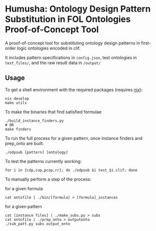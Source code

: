 # Humusha: Ontology Design Pattern Substitution in FOL Ontologies Proof-of-Concept Tool

A proof-of-concept tool for substituting ontology design patterns in first-order logic ontologies encoded in clif.

It includes pattern specifications in `config.json`, test ontologies in `test_files/`, and the raw result data in `/output/`

## Usage

To get a shell environment with the required packages (requires [nix](https://nixos.org/)):

    nix develop
    make utils

To make the binaries that find satisfied formulae

    ./build_instance_finders.py
    # OR
    make finders


To run the full process for a given pattern, once instance finders and prep_onto are built:

    ./odpsub [pattern] [ontology]

To test the patterns currently working:

    for i in {cdp,cop,pcop,rr}; do ./odpsub $i test_$i.clif; done

To manually perform a step of the process:

for a given formula

    cat ontofile | ./bin/[formula] > [formula]_instances

for a given pattern

    cat [instance files] | ./make_subs.py > subs
    cat ontofile | ./prep_onto > outputonto
    ./sub_patt.py subs output_onto

